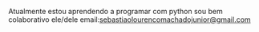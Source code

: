 Atualmente estou aprendendo a programar com python
sou bem colaborativo
ele/dele
email:sebastiaolourencomachadojunior@gmail.com


